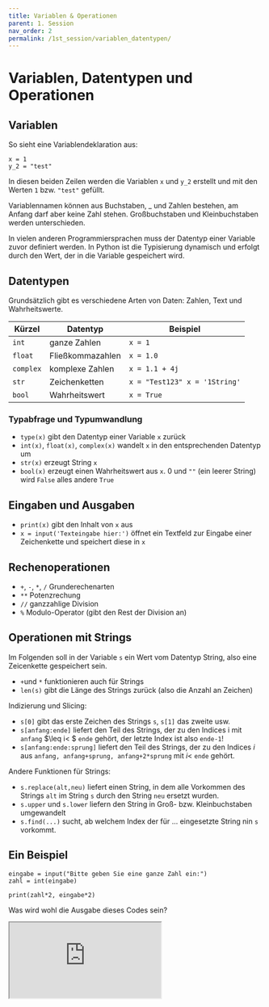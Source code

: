 ```yaml
---
title: Variablen & Operationen
parent: 1. Session
nav_order: 2
permalink: /1st_session/variablen_datentypen/
---
```


# Variablen, Datentypen und Operationen

## Variablen

So sieht eine Variablendeklaration aus: 

```
x = 1
y_2 = "test"
```

In diesen beiden Zeilen werden die Variablen `x` und `y_2` erstellt und mit den Werten `1` bzw. `"test"` gefüllt. 

Variablennamen können aus Buchstaben, \_ und Zahlen bestehen, am Anfang darf aber keine Zahl stehen. Großbuchstaben und Kleinbuchstaben werden unterschieden.

In vielen anderen Programmiersprachen muss der Datentyp einer Variable zuvor definiert werden. In Python ist die Typisierung dynamisch und erfolgt durch den Wert, der in die Variable gespeichert wird.

## Datentypen

Grundsätzlich gibt es verschiedene Arten von Daten: Zahlen, Text und Wahrheitswerte.

Kürzel | Datentyp | Beispiel
--- | --- | ---
`int`| ganze Zahlen | `x = 1`
`float`| Fließkommazahlen | `x = 1.0`
`complex`| komplexe Zahlen | `x = 1.1 + 4j`
`str`| Zeichenketten | `x = "Test123" x = '1String'`
 `bool`| Wahrheitswert | `x = True`


### Typabfrage und Typumwandlung

* `type(x)` gibt den Datentyp einer Variable `x` zurück
* `int(x)`, `float(x)`, `complex(x)` wandelt `x` in den entsprechenden Datentyp um
* `str(x)` erzeugt String `x`
* `bool(x)` erzeugt einen Wahrheitswert aus `x`. 0 und `""` (ein leerer String) wird `False` alles andere `True`


## Eingaben und Ausgaben

* `print(x)` gibt den Inhalt von `x` aus
* `x = input('Texteingabe hier:')` öffnet ein Textfeld zur Eingabe einer Zeichenkette und speichert diese in `x`


## Rechenoperationen

*  `+`, `-`, `*`, `/` Grunderechenarten
* `**` Potenzrechung
* `//` ganzzahlige Division
* `%` Modulo-Operator (gibt den Rest der Division an)

## Operationen mit Strings

Im Folgenden soll in der Variable `s` ein Wert vom Datentyp String, also eine Zeicenkette gespeichert sein.

* `+`und `*` funktionieren auch für Strings
* `len(s)` gibt die Länge des Strings zurück (also die Anzahl an Zeichen)

Indizierung und Slicing:

* `s[0]` gibt das erste Zeichen des Strings `s`, `s[1]` das zweite usw.
* `s[anfang:ende]`  liefert den Teil des Strings, der zu den Indices i mit `anfang` $\leq i< $ `ende` gehört, der letzte Index ist also `ende-1`!
* `s[anfang:ende:sprung]` liefert den Teil des Strings, der zu den Indices $i$ aus `anfang, anfang+sprung, anfang+2*sprung` mit $i<$ `ende` gehört.

Andere Funktionen für Strings:

* `s.replace(alt,neu)` liefert einen String, in dem alle Vorkommen des Strings `alt` im String `s` durch den String `neu` ersetzt wurden. 
* `s.upper` und `s.lower` liefern den String in Groß- bzw. Kleinbuchstaben umgewandelt 
* `s.find(...)` sucht, ab welchem Index der für ... eingesetzte String nin `s` vorkommt.

## Ein Beispiel

```
eingabe = input("Bitte geben Sie eine ganze Zahl ein:")
zahl = int(eingabe)

print(zahl*2, eingabe*2)
```

Was wird wohl die Ausgabe dieses Codes sein?

<iframe src="https://www.youtube.com/embed/5nGJAHl7ZWY" allowfullscreen></iframe>
